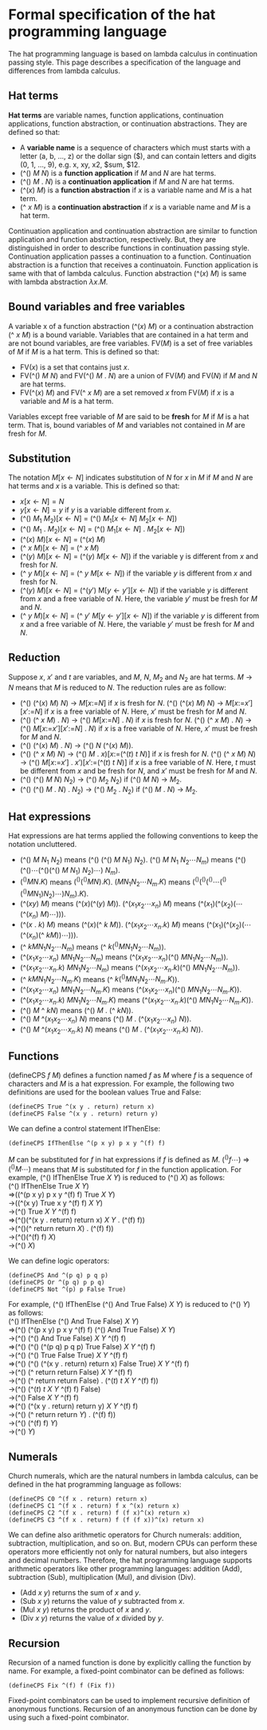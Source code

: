 # Formal specification of the hat programming language

The hat programming language is based on lambda calculus in continuation passing style.
This page describes a specification of the language and differences from lambda calculus.

## Hat terms

**Hat terms** are variable names, function applications, continuation applications, function abstraction, or continuation abstractions.
They are defined so that:
- A **variable name** is a sequence of characters which must starts with a letter (a, b, ..., z) or the dollar sign ($), and can contain letters and digits (0, 1, ..., 9), e.g. x, xy, x2, $sum, $12.
- (^() $M\ N$) is a **function application** if $M$ and $N$ are hat terms.
- (^() $M\ .\ N$) is a **continuation application** if $M$ and $N$ are hat terms.
- (^($x$) $M$) is a **function abstraction** if $x$ is a variable name and $M$ is a hat term.
- (^ $x\ M$) is a **continuation abstraction** if $x$ is a variable name and $M$ is a hat term.

Continuation application and continuation abstraction are similar to function application and function abstraction, respectively.
But, they are distinguished in order to describe functions in continuation passing style.
Continuation application passes a continuation to a function.
Continuation abstraction is a function that receives a continuatoin.
Function application is same with that of lambda calculus.
Function abstraction (^($x$) $M$) is same with lambda abstraction $\lambda x. M$.

## Bound variables and free variables

A variable x of a function abstraction (^($x$) $M$) or a continuation abstraction (^ $x\ M$) is a bound variable.
Variables that are contained in a hat term and are not bound variables, are free variables.
FV($M$) is a set of free variables of $M$ if $M$ is a hat term.
This is defined so that:
- FV($x$) is a set that contains just $x$.
- FV(^() $M\ N$) and FV(^() $M\ .\ N$) are a union of FV($M$) and FV($N$) if $M$ and $N$ are hat terms.
- FV(^($x$) $M$) and FV(^ $x\ M$) are a set removed $x$ from FV($M$) if $x$ is a variable and $M$ is a hat term.

Variables except free variable of $M$ are said to be **fresh** for $M$ if $M$ is a hat term.
That is, bound variables of $M$ and variables not contained in $M$ are fresh for $M$.

## Substitution

The notation $M[x\leftarrow N]$ indicates substitution of $N$ for $x$ in $M$ if $M$ and $N$ are hat terms and $x$ is a variable.
This is defined so that:
- $x[x\leftarrow N] = N$
- $y[x\leftarrow N] = y$ if $y$ is a variable different from $x$.
- (^() $M_1\ M_2$)[$x\leftarrow N$] = (^() $M_1[x\leftarrow N]\ M_2[x\leftarrow N]$)
- (^() $M_1\ .\ M_2$)[$x\leftarrow N$] = (^() $M_1[x\leftarrow N]\ .\ M_2[x\leftarrow N]$)
- (^($x$) $M$)[$x\leftarrow N$] = (^($x$) $M$)
- (^ $x\ M$)[$x\leftarrow N$] = (^ $x\ M$)
- (^($y$) $M$)[$x\leftarrow N$] = (^($y$) $M$[$x\leftarrow N$]) if the variable y is different from $x$ and fresh for $N$.
- (^ $y\ M$)[$x\leftarrow N$] = (^ $y\ M$[$x\leftarrow N$]) if the variable $y$ is different from $x$ and fresh for N.
- (^($y$) $M$)[$x\leftarrow N$] = (^($y'$) M[$y\leftarrow y'$][$x\leftarrow N$]) if the variable $y$ is different from $x$ and a free variable of $N$.
Here, the variable $y'$ must be fresh for $M$ and $N$.
- (^ $y\ M$)[$x\leftarrow N$] = (^ $y'\ M[y\leftarrow y'][x\leftarrow N]$) if the variable $y$ is different from $x$ and a free variable of $N$.
Here, the variable $y'$ must be fresh for $M$ and $N$.

## Reduction

Suppose $x$, $x'$ and $t$ are variables, and $M$, $N$, $M_2$ and $N_2$ are hat terms.
$M$ &rarr; $N$ means that $M$ is reduced to $N$.
The reduction rules are as follow:
- (^() (^($x$) $M$) $N$) &rarr; $M$[$x$:=$N$] if $x$ is fresh for $N$.
(^() (^($x$) $M$) $N$) &rarr; $M$[$x$:=$x'$][$x'$:=$N$] if $x$ is a free variable of $N$.
Here, $x'$ must be fresh for $M$ and $N$.
- (^() (^ $x$ $M$) . $N$) &rarr; (^() $M$[$x$:=$N$] . $N$) if $x$ is fresh for $N$.
(^() (^ $x$ $M$) . $N$) &rarr; (^() $M$[$x$:=$x'$][$x'$:=$N$] . $N$) if $x$ is a free variable of $N$.
Here, $x'$ must be fresh for $M$ and $N$.
- (^() (^($x$) $M$) . $N$) &rarr; (^() $N$ (^($x$) $M$)).
- (^() (^ $x$ $M$) $N$) &rarr; (^() $M$ . $x$)[$x$:=(^($t$) $t$ $N$)] if $x$ is fresh for $N$.
(^() (^ $x$ $M$) $N$) &rarr; (^() $M$[$x$:=$x'$] . $x'$)[$x'$:=(^($t$) $t$ $N$)] if $x$ is a free variable of $N$.
Here, $t$ must be different from $x$ and be fresh for $N$, and $x'$ must be fresh for $M$ and $N$.
- (^() (^() $M$ $N$) $N_2$) &rarr; (^() $M_2$ $N_2$) if (^() $M$ $N$) &rarr; $M_2$.
- (^() (^() $M$ . $N$) . $N_2$) &rarr; (^() $M_2$ . $N_2$) if (^() $M$ . $N$) &rarr; $M_2$.

## Hat expressions

Hat expressions are hat terms applied the following conventions to keep the notation uncluttered.
- (^() $M\ N_1\ N_2$) means (^() (^() $M\ N_1$) $N_2$).
(^() $M\ N_1\ N_2 \cdots N_m$) means (^()(^()$\cdots$(^()(^() $M\ N_1$) $N_2$)$\cdots$) $N_m$).
- $(^() M N . K)$ means $(^() (^() M N ) . K)$.
$(M N_1 N_2 \cdots N_m . K)$ means $(^()(^()(^()\cdots(^()(^() M N_1) N_2)\cdots) N_m) . K)$.
- (^($x y$) $M$) means (^($x$)(^($y$) $M$)).
(^($x_1 x_2 \cdots x_n$) $M$) means (^($x_1$)(^($x_2$)($\cdots$(^($x_n$) $M$)$\cdots$))).
- (^($x$ . $k$) $M$) means (^($x$)(^ $k$ $M$)).
(^($x_1 x_2 \cdots x_n . k$) $M$) means (^($x_1$)(^($x_2$)($\cdots$(^($x_n$)(^ $k M$))$\cdots$))).
- (^ $k M N_1 N_2 \cdots N_m$) means (^ $k (^() M N_1 N_2 \cdots N_m$)).
- (^($x_1 x_2 \cdots x_n$) $M N_1 N_2 \cdots N_m$) means (^($x_1 x_2 \cdots x_n$)(^() $M N_1 N_2 \cdots N_m$)).
- (^($x_1 x_2 \cdots x_n . k$) $M N_1 N_2 \cdots N_m$) means (^($x_1 x_2 \cdots x_n . k$)(^() $M N_1 N_2 \cdots N_m$)).
- (^ $k M N_1 N_2 \cdots N_m . K$) means (^ $k (^() M N_1 N_2 \cdots N_m . K$)).
- (^($x_1 x_2 \cdots x_n$) $M N_1 N_2 \cdots N_m . K$) means (^($x_1 x_2 \cdots x_n$)(^() $M N_1 N_2 \cdots N_m . K$)).
- (^($x_1 x_2 \cdots x_n . k$) $M N_1 N_2 \cdots N_m . K$) means (^($x_1 x_2 \cdots x_n . k$)(^() $M N_1 N_2 \cdots N_m . K$)).
- (^() $M$ ^ $k N$) means (^() $M$ . (^ $k N$)).
- (^() $M$ ^($x_1 x_2 \cdots x_n$) $N$) means (^() $M$ . (^($x_1 x_2 \cdots x_n$) $N$)).
- (^() $M$ ^($x_1 x_2 \cdots x_n . k$) $N$) means (^() $M$ . (^($x_1 x_2 \cdots x_n . k$) $N$)).

## Functions

(defineCPS $f\ M$) defines a function named $f$ as $M$ where $f$ is a sequence of characters and $M$ is a hat expression.
For example, the following two definitions are used for the boolean values True and False:
```
(defineCPS True ^(x y . return) return x)
(defineCPS False ^(x y . return) return y)
```
We can define a control statement IfThenElse:
```
(defineCPS IfThenElse ^(p x y) p x y ^(f) f)
```
$M$ can be substituted for $f$ in hat expressions if $f$ is defined as $M$.
$(^() f \cdots)$ &rArr; $(^() M \cdots)$ means that $M$ is substituted for $f$ in the function application.
For example, (^() IfThenElse True $X\ Y$) is reduced to (^() $X$) as follows:  
(^() IfThenElse True $X\ Y$)  
&rArr;((^(p x y) p x y ^(f) f) True $X\ Y$)  
&rarr;((^(x y) True x y ^(f) f) $X\ Y$)  
&rarr;(^() True $X\ Y$ ^(f) f)  
&rArr;(^()(^(x y . return) return x) $X\ Y$ . (^(f) f))  
&rarr;(^()(^ return return $X$) . (^(f) f))  
&rarr;(^()(^(f) f) $X$)  
&rarr;(^() $X$)

We can define logic operators:
```
(defineCPS And ^(p q) p q p)
(defineCPS Or ^(p q) p p q)
(defineCPS Not ^(p) p False True)
```
For example, (^() IfThenElse (^() And True False) $X\ Y$) is reduced to (^() $Y$) as follows:  
(^() IfThenElse (^() And True False) $X\ Y$)  
&rArr;(^() (^(p x y) p x y ^(f) f) (^() And True False) $X\ Y$)  
&rarr;(^() (^() And True False) $X\ Y$ ^(f) f)  
&rArr;(^() (^() (^(p q) p q p) True False) $X\ Y$ ^(f) f)  
&rarr;(^() (^() True False True) $X\ Y$ ^(f) f)  
&rArr;(^() (^() (^(x y . return) return x) False True) $X\ Y$ ^(f) f)  
&rarr;(^() (^ return return False) $X\ Y$ ^(f) f)  
&rarr;(^() (^ return return False) . (^($t$) $t\ X\ Y$ ^(f) f))  
&rarr;(^() (^($t$) $t\ X\ Y$ ^(f) f) False)  
&rarr;(^() False $X\ Y$ ^(f) f)  
&rArr;(^() (^(x y . return) return y) $X\ Y$ ^(f) f)  
&rarr;(^() (^ return return $Y$) . (^(f) f))  
&rarr;(^() (^(f) f) $Y$)  
&rarr;(^() $Y$)  

## Numerals

Church numerals, which are the natural numbers in lambda calculus, can be defined in the hat programming language as follows:
```
(defineCPS C0 ^(f x . return) return x)
(defineCPS C1 ^(f x . return) f x ^(x) return x)
(defineCPS C2 ^(f x . return) f (f x)^(x) return x)
(defineCPS C3 ^(f x . return) f (f (f x))^(x) return x)
```
We can define also arithmetic operators for Church numerals: addition, subtraction, multiplication, and so on.
But, modern CPUs can perform these operators more efficiently not only for natural numbers, but also integers and decimal numbers.
Therefore, the hat programming language supports arithmetic operators like other programming languages: addition (Add), subtraction (Sub), multiplication (Mul), and division (Div).
- (Add $x\ y$) returns the sum of $x$ and $y$.
- (Sub $x\ y$) returns the value of $y$ subtracted from $x$.
- (Mul $x\ y$) returns the product of $x$ and $y$.
- (Div $x\ y$) returns the value of $x$ divided by $y$.

## Recursion

Recursion of a named function is done by explicitly calling the function by name.
For example, a fixed-point combinator can be defined as follows:
```
(defineCPS Fix ^(f) f (Fix f))
```
Fixed-point combinators can be used to implement recursive definition of anonymous functions.
Recursion of an anonymous function can be done by using such a fixed-point combinator.



<!--
&larr;
&rarr;
$\downarrow$
$\leftarrow$
-->

